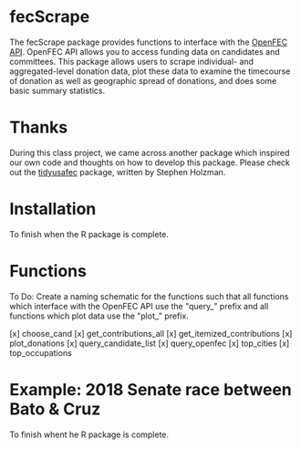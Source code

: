 # fecScrape

The fecScrape package provides functions to interface with the [OpenFEC API](https://api.open.fec.gov/developers/). OpenFEC API allows you to access funding data on candidates and committees. This package allows users to scrape individual- and aggregated-level donation data, plot these data to examine the timecourse of donation as well as geographic spread of donations, and does some basic summary statistics. 

# Thanks

During this class project, we came across another package which inspired our own code and thoughts on how to develop this package. Please check out the [tidyusafec](https://github.com/stephenholzman/tidyusafec) package, written by Stephen Holzman. 

# Installation 

To finish when the R package is complete. 

# Functions

To Do: Create a naming schematic for the functions such that all functions which interface with the OpenFEC API use the "query_" prefix and all functions which plot data use the "plot_" prefix. 

[x] choose_cand
[x] get_contributions_all
[x] get_itemized_contributions
[x] plot_donations
[x] query_candidate_list
[x] query_openfec
[x] top_cities
[x] top_occupations

# Example: 2018 Senate race between Bato & Cruz

To finish whent he R package is complete.